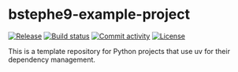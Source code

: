# bstephe9-example-project

[![Release](https://img.shields.io/github/v/release/bstephe9/bstephe9-example-project)](https://img.shields.io/github/v/release/bstephe9/bstephe9-example-project)
[![Build status](https://img.shields.io/github/actions/workflow/status/bstephe9/bstephe9-example-project/main.yml?branch=main)](https://github.com/bstephe9/bstephe9-example-project/actions/workflows/main.yml?query=branch%3Amain)
[![Commit activity](https://img.shields.io/github/commit-activity/m/bstephe9/bstephe9-example-project)](https://img.shields.io/github/commit-activity/m/bstephe9/bstephe9-example-project)
[![License](https://img.shields.io/github/license/bstephe9/bstephe9-example-project)](https://img.shields.io/github/license/bstephe9/bstephe9-example-project)

This is a template repository for Python projects that use uv for their dependency management.
